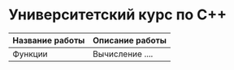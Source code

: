 # Университетский курс по C++
|Название работы | Описание работы|
|----|----|
|Функции| Вычисление ....|
